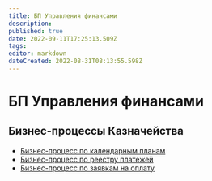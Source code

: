 ```yaml
---
title: БП Управления финансами
description: 
published: true
date: 2022-09-11T17:25:13.509Z
tags: 
editor: markdown
dateCreated: 2022-08-31T08:13:55.598Z
---
```


# БП Управления финансами

## Бизнес-процессы Казначейства

* [Бизнес-процесс по календарным планам](../upravlenie-finansami/kaznacheistvo/biznes-processy-kaznacheistva/bp.kalendarnykh-planov.md)
* [Бизнес-процесс по реестру платежей](../upravlenie-finansami/kaznacheistvo/biznes-processy-kaznacheistva/bp.reestr-platezhei.md)
* [Бизнес-процесс по заявкам на оплату](../upravlenie-finansami/kaznacheistvo/biznes-processy-kaznacheistva/bp.zayavka-na-oplatu.md)
